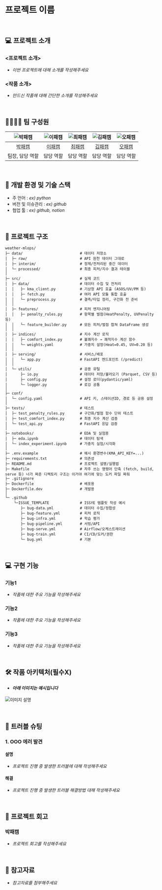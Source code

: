 # 프로젝트 이름

<br>

## 💻 프로젝트 소개
### <프로젝트 소개>
- _이번 프로젝트에 대해 소개를 작성해주세요_

### <작품 소개>
- _만드신 작품에 대해 간단한 소개를 작성해주세요_

<br>

## 👨‍👩‍👦‍👦 팀 구성원

| ![박패캠](https://avatars.githubusercontent.com/u/156163982?v=4) | ![이패캠](https://avatars.githubusercontent.com/u/156163982?v=4) | ![최패캠](https://avatars.githubusercontent.com/u/156163982?v=4) | ![김패캠](https://avatars.githubusercontent.com/u/156163982?v=4) | ![오패캠](https://avatars.githubusercontent.com/u/156163982?v=4) |
| :--------------------------------------------------------------: | :--------------------------------------------------------------: | :--------------------------------------------------------------: | :--------------------------------------------------------------: | :--------------------------------------------------------------: |
|            [박패캠](https://github.com/UpstageAILab)             |            [이패캠](https://github.com/UpstageAILab)             |            [최패캠](https://github.com/UpstageAILab)             |            [김패캠](https://github.com/UpstageAILab)             |            [오패캠](https://github.com/UpstageAILab)             |
|                            팀장, 담당 역할                             |                            담당 역할                             |                            담당 역할                             |                            담당 역할                             |                            담당 역할                             |

<br>

## 🔨 개발 환경 및 기술 스택
- 주 언어 : _ex) python_
- 버전 및 이슈관리 : _ex) github_
- 협업 툴 : _ex) github, notion_

<br>

## 📁 프로젝트 구조
```
weather-mlops/
├─ data/                          # 데이터 저장소
│  ├─ raw/                        # API 원천 데이터 그대로
│  ├─ interim/                    # 정제/전처리된 중간 데이터
│  └─ processed/                  # 최종 피처/지수 결과 테이블
│
├─ src/                           # 실제 코드
│  ├─ data/                       # 데이터 수집 및 전처리
│  │   ├─ kma_client.py           # 기상청 API 호출 (ASOS/UV/PM 등)
│  │   ├─ fetch.py                # 여러 API 모듈 통합 호출
│  │   └─ preprocess.py           # 결측/타입 정리, 구간화 전 준비
│  │
│  ├─ features/                   # 피처 엔지니어링
│  │   ├─ penalty_rules.py        # 항목별 벌점(HeatPenalty, UVPenalty 등)
│  │   └─ feature_builder.py      # 모든 피처/벌점 합쳐 DataFrame 생성
│  │
│  ├─ indices/                    # 지수 계산 로직
│  │   ├─ comfort_index.py        # 불쾌지수 → 쾌적지수 계산 함수
│  │   └─ weights.yaml            # 가중치 설정(Heat=0.45, UV=0.20 등)
│  │
│  ├─ serving/                    # 서비스/배포
│  │   └─ app.py                  # FastAPI 엔드포인트 (/predict)
│  │
│  └─ utils/                      # 공용 유틸
│      ├─ io.py                   # 데이터 저장/불러오기 (Parquet, CSV 등)
│      ├─ config.py               # 설정 로더(pydantic/yaml)
│      └─ logger.py               # 로깅 공통
│
├─ conf/
│  └─ config.yaml                 # API 키, 스테이션ID, 경로 등 공용 설정
│
├─ tests/                         # 테스트
│  ├─ test_penalty_rules.py       # 구간화/벌점 함수 단위 테스트
│  ├─ test_comfort_index.py       # 최종 지수 계산 검증
│  └─ test_api.py                 # FastAPI 응답 검증
│
├─ notebooks/                     # EDA 및 실험용
│  ├─ eda.ipynb                   # 데이터 탐색
│  └─ index_experiment.ipynb      # 가중치 실험/시각화
│
├─ .env.example                   # 예시 환경변수(KMA_API_KEY=...)
├─ requirements.txt               # 의존성
├─ README.md                      # 프로젝트 설명/실행법
├─ Makefile                       # 자주 쓰는 명령어 단축 (fetch, build, serve 등) 너가 짜준 디렉토리 구조는 이거야 여기에 맞는 도커 파일 짜줘
├─ .gitignore                     
├─ Dockerfile                     # 배포용
├─ Dockerfile.dev                 # 개발용
│
└─ .github
    └─ISSUE_TEMPLATE              # ISSYE 템플릿 작성 예시
       ├─ bug-data.yml            # 데이터 수집/정합성
       ├─ bug-feature.yml         # 피처 로직
       ├─ bug-infra.yml           # 학습 평가
       ├─ bug-pipeline.yml        # 서빙/API
       ├─ bug-serve.yml           # Airflow/오케스트레이션
       ├─ bug-train.yml           # CI/CD/도커/권한
       └─ bug.yml                 # 기본 

```

<br>

## 💻​ 구현 기능
### 기능1
- _작품에 대한 주요 기능을 작성해주세요_
### 기능2
- _작품에 대한 주요 기능을 작성해주세요_
### 기능3
- _작품에 대한 주요 기능을 작성해주세요_

<br>

## 🛠️ 작품 아키텍처(필수X)
- #### _아래 이미지는 예시입니다_
![이미지 설명](https://miro.medium.com/v2/resize:fit:4800/format:webp/1*ub_u88a4MB5Uj-9Eb60VNA.jpeg)

<br>

## 🚨​ 트러블 슈팅
### 1. OOO 에러 발견

#### 설명
- _프로젝트 진행 중 발생한 트러블에 대해 작성해주세요_

#### 해결
- _프로젝트 진행 중 발생한 트러블 해결방법 대해 작성해주세요_

<br>

## 📌 프로젝트 회고
### 박패캠
- _프로젝트 회고를 작성해주세요_

<br>

## 📰​ 참고자료
- _참고자료를 첨부해주세요_
